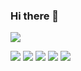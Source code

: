 ### Hi there 👋

![](https://github-readme-stats.vercel.app/api?username=john-livingston&count_private=true&show_icons=true&theme=tokyonight)
<!-- [![Top Langs](https://github-readme-stats.vercel.app/api/top-langs/?username=john-livingston&theme=tokyonight&hide=html&langs_count=3)](https://github.com/anuraghazra/github-readme-stats) -->
<!-- [![Readme Card](https://github-readme-stats.vercel.app/api/pin/?username=john-livingston&repo=limbdark&theme=tokyonight)](https://github.com/john-livingston/limbdark) -->
![](https://img.shields.io/badge/OS-Linux-informational?style=flat&logo=Linux&logoColor=white&color=6B9EF3) ![](https://img.shields.io/badge/Shell-Bash-informational?style=flat&logo=GNU-Bash&logoColor=white&color=6B9EF3) ![](https://img.shields.io/badge/Code-Python-informational?style=flat&logo=Python&logoColor=white&color=6B9EF3) ![](https://img.shields.io/badge/Tools-Pandas-informational?style=flat&logo=Pandas&logoColor=white&color=6B9EF3) ![](https://img.shields.io/badge/Tools-Jupyter-informational?style=flat&logo=Jupyter&logoColor=white&color=6B9EF3) 
<!-- ![](https://img.shields.io/badge/Tools-PyMC3-informational?style=flat&logo=PyMC3&logoColor=white&color=6B9EF3)  -->
